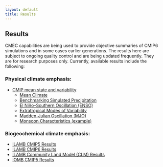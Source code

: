 ```yaml
---
layout: default
title: Results
---
```


## Results

CMEC capabilities are being used to provide objective summaries of CMIP6 simulations and in some cases earlier generations. The results here are subject to ongoing quality control and are being updated frequently. They are for research purposes only.  Currently, available results include the following:

### Physical climate emphasis:

* [CMIP mean state and variability](physical.html "CMIP mean state and variability")
  - [Mean Climate][mean_clim]
  - [Benchmarking Simulated Precipitation][precip]
  - [El Niño–Southern Oscillation (ENSO)][enso]
  - [Extratropical Modes of Variability][variability_modes]
  - [Madden-Julian Oscillation (MJO)][mjo]
  - [Monsoon Characteristics (example)][monsoon]

### Biogeochemical climate emphasis:

* [ILAMB CMIP5 Results](https://www.ilamb.org/CMIP5/historical/ "ILAMB CMIP5 Results")
* [ILAMB CMIP6 Results](https://www.ilamb.org/CMIP6/historical/ "ILAMB CMIP6 Results")
* [ILAMB Community Land Model (CLM) Results](https://www.ilamb.org/CLM "ILAMB CLM Results")
* [IOMB CMIP5 Results](https://www.ilamb.org/IOMB/ "IOMB POP Results")



[mean_clim]: https://pcmdi.llnl.gov/research/metrics/mean_clim/
[enso]: https://pcmdi.llnl.gov/research/metrics/enso/
[variability_modes]: https://pcmdi.llnl.gov/research/metrics/variability_modes/
[mjo]: https://pcmdi.llnl.gov/research/metrics/mjo/
[monsoon]: https://pcmdi.llnl.gov/research/metrics/monsoon/
[precip]: https://pcmdi.llnl.gov/research/metrics/precip/
